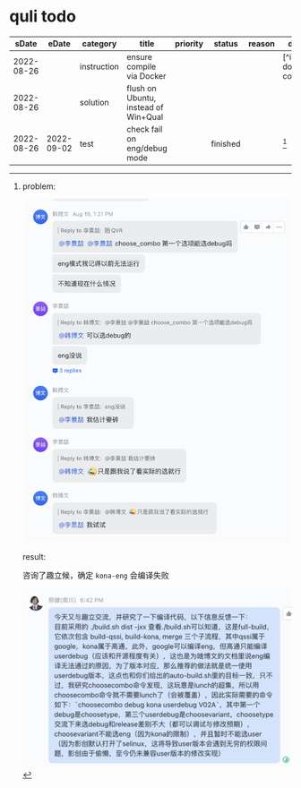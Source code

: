 # quli todo

| sDate      | eDate      | category    | title                                | priority | status   | reason | detail                |
| ---------- | ---------- | ----------- | ------------------------------------ | -------- | -------- | ------ | --------------------- |
| 2022-08-26 |            | instruction | ensure compile via Docker            |          |          |        | [^ins-docker-compile] |
| 2022-08-26 |            | solution    | flush on Ubuntu, instead of Win+Qual |          |          |        |                       |
| 2022-08-26 | 2022-09-02 | test        | check fail on eng/debug mode         |          | finished |        | [^test-flush-mode]    |

[^ins-compile-via-docker]:
    ![picture 2](.imgs/TODO-1661499942273-e8b34641cfab7fde055290450b119b04d9eb0e67ce111b073d4022000ebfeed5.png)  

[^test-flush-mode]:
    problem:

      ![picture 1](.imgs/TODO-1661499740543-883de3c5ed77b524428b72269c0a8e9b5bfa9fbdaccf002058b1596165891ada.png)  

    result:

      咨询了趣立候，确定 `kona-eng`  会编译失败

      ![picture 3](.imgs/TODO-1662122825672-1ff438072b04ad0d7fc1ddd35f677eab0668e94c145aefd33ba9faea03aaccb1.png)  

